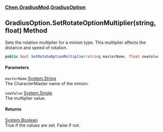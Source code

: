 
### [Chen.GradiusMod](./Chen-GradiusMod 'Chen.GradiusMod').[GradiusOption](./Chen-GradiusMod-GradiusOption 'Chen.GradiusMod.GradiusOption')

## GradiusOption.SetRotateOptionMultiplier(string, float) Method
Sets the rotation multiplier for a minion type. This multiplier affects the distance and speed of rotation.  
```csharp
public bool SetRotateOptionMultiplier(string masterName, float newValue);
```

#### Parameters
<a name='Chen-GradiusMod-GradiusOption-SetRotateOptionMultiplier(string_float)-masterName'></a>
`masterName` [System.String](https://docs.microsoft.com/en-us/dotnet/api/System.String 'System.String')  
The CharacterMaster name of the minion.  
  
<a name='Chen-GradiusMod-GradiusOption-SetRotateOptionMultiplier(string_float)-newValue'></a>
`newValue` [System.Single](https://docs.microsoft.com/en-us/dotnet/api/System.Single 'System.Single')  
The multiplier value.  
  

#### Returns
[System.Boolean](https://docs.microsoft.com/en-us/dotnet/api/System.Boolean 'System.Boolean')  
True if the values are set. False if not.  
